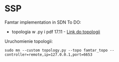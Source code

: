 # SSP
Famtar implementation in SDN 
To DO:
- topologia w .py i pdf 17.11  - [Link do topologii](https://drive.google.com/file/d/1A1mx-bOT8FbdT1UVJ90aDUqZbWwauzwm/view?usp=sharing)

Uruchomienie topologii:

```
sudo mn --custom topology.py --topo famtar_topo --controller=remote,ip=127.0.0.1,port=6653
```
